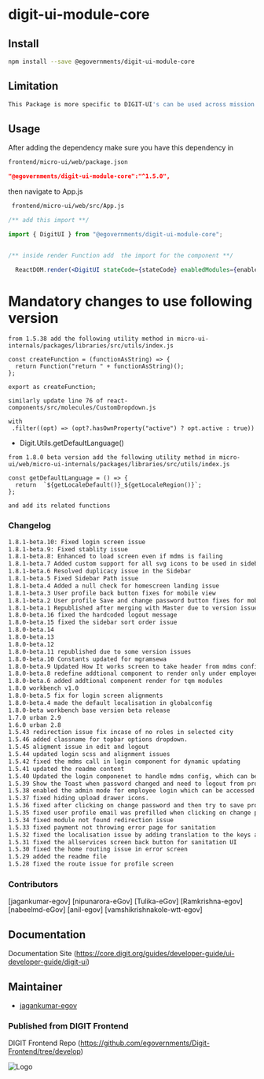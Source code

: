 

# digit-ui-module-core

## Install

```bash
npm install --save @egovernments/digit-ui-module-core
```

## Limitation

```bash
This Package is more specific to DIGIT-UI's can be used across mission's
```

## Usage

After adding the dependency make sure you have this dependency in

```bash
frontend/micro-ui/web/package.json
```

```json
"@egovernments/digit-ui-module-core":"^1.5.0",
```

then navigate to App.js

```bash
 frontend/micro-ui/web/src/App.js
```

```jsx
/** add this import **/

import { DigitUI } from "@egovernments/digit-ui-module-core";


/** inside render Function add  the import for the component **/

  ReactDOM.render(<DigitUI stateCode={stateCode} enabledModules={enabledModules} moduleReducers={moduleReducers} />, document.getElementById("root"));

```

# Mandatory changes to use following version

```
from 1.5.38 add the following utility method in micro-ui-internals/packages/libraries/src/utils/index.js

const createFunction = (functionAsString) => {
  return Function("return " + functionAsString)();
};

export as createFunction;

similarly update line 76 of react-components/src/molecules/CustomDropdown.js

with  
 .filter((opt) => (opt?.hasOwnProperty("active") ? opt.active : true))

```
 *   Digit.Utils.getDefaultLanguage()

```
from 1.8.0 beta version add the following utility method in micro-ui/web/micro-ui-internals/packages/libraries/src/utils/index.js

const getDefaultLanguage = () => {
  return  `${getLocaleDefault()}_${getLocaleRegion()}`;
};

and add its related functions

```


### Changelog

```bash
1.8.1-beta.10: Fixed login screen issue
1.8.1-beta.9: Fixed stablity issue 
1.8.1-beta.8: Enhanced to load screen even if mdms is failing
1.8.1-beta.7 Added custom support for all svg icons to be used in sidebar by specifiying icon as svg:localairport (svg:iconname)
1.8.1-beta.6 Resolved duplicacy issue in the Sidebar
1.8.1-beta.5 Fixed Sidebar Path issue
1.8.1-beta.4 Added a null check for homescreen landing issue
1.8.1-beta.3 User profile back button fixes for mobile view
1.8.1-beta.2 User profile Save and change password button fixes for mobile view
1.8.1-beta.1 Republished after merging with Master due to version issues.
1.8.0-beta.16 fixed the hardcoded logout message 
1.8.0-beta.15 fixed the sidebar sort order issue 
1.8.0-beta.14
1.8.0-beta.13 
1.8.0-beta.12
1.8.0-beta.11 republished due to some version issues
1.8.0-beta.10 Constants updated for mgramsewa
1.8.0-beta.9 Updated How It works screen to take header from mdms config and show pdf card only when required
1.8.0-beta.8 redefine addtional component to render only under employee home page 
1.8.0-beta.6 added addtional component render for tqm modules
1.8.0 workbench v1.0
1.8.0-beta.5 fix for login screen alignments
1.8.0-beta.4 made the default localisation in globalconfig
1.8.0-beta workbench base version beta release
1.7.0 urban 2.9
1.6.0 urban 2.8
1.5.43 redirection issue fix incase of no roles in selected city
1.5.46 added classname for topbar options dropdown.
1.5.45 aligment issue in edit and logout
1.5.44 updated login scss and alignment issues
1.5.42 fixed the mdms call in login component for dynamic updating
1.5.41 updated the readme content
1.5.40 Updated the login componenet to handle mdms config, which can be accessed from master - commonUiConfig and module - LoginConfig
1.5.39 Show the Toast when password changed and need to logout from profile page
1.5.38 enabled the admin mode for employee login which can be accessed through route employee/user/login?mode=admin and updated to use formcomposerv2
1.5.37 fixed hiding upload drawer icons.
1.5.36 fixed after clicking on change password and then try to save profile without changing password showing error.
1.5.35 fixed user profile email was prefilled when clicking on change password
1.5.34 fixed module not found redirection issue
1.5.33 fixed payment not throwing error page for sanitation
1.5.32 fixed the localisation issue by adding translation to the keys and fixed payment response issue for  sanitation UI
1.5.31 fixed the allservices screen back button for sanitation UI
1.5.30 fixed the home routing issue in error screen
1.5.29 added the readme file
1.5.28 fixed the route issue for profile screen
```

### Contributors

[jagankumar-egov] [nipunarora-eGov] [Tulika-eGov] [Ramkrishna-egov] [nabeelmd-eGov] [anil-egov] [vamshikrishnakole-wtt-egov] 

## Documentation

Documentation Site (https://core.digit.org/guides/developer-guide/ui-developer-guide/digit-ui)

## Maintainer

- [jagankumar-egov](https://www.github.com/jagankumar-egov)


### Published from DIGIT Frontend 
DIGIT Frontend Repo (https://github.com/egovernments/Digit-Frontend/tree/develop)


![Logo](https://s3.ap-south-1.amazonaws.com/works-dev-asset/mseva-white-logo.png)

